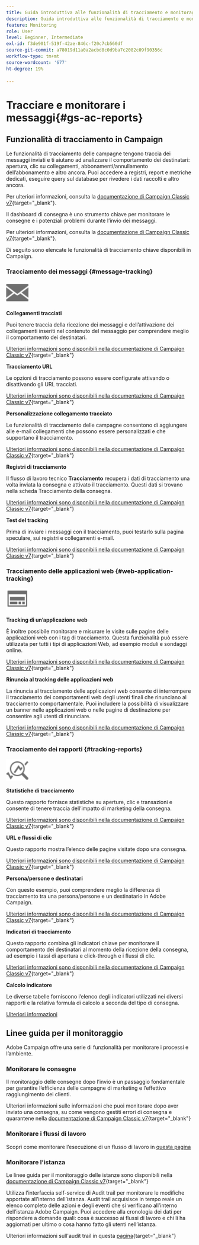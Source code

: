 ```yaml
---
title: Guida introduttiva alle funzionalità di tracciamento e monitoraggio
description: Guida introduttiva alle funzionalità di tracciamento e monitoraggio
feature: Monitoring
role: User
level: Beginner, Intermediate
exl-id: f3de901f-519f-42ae-846c-f20c7cb560df
source-git-commit: a78019d11a0a2acbd8c0d9ba7c2082c09f90356c
workflow-type: tm+mt
source-wordcount: '677'
ht-degree: 19%

---
```


# Tracciare e monitorare i messaggi{#gs-ac-reports}

## Funzionalità di tracciamento in Campaign

Le funzionalità di tracciamento delle campagne tengono traccia dei messaggi inviati e ti aiutano ad analizzare il comportamento dei destinatari: apertura, clic su collegamenti, abbonamenti/annullamento dell’abbonamento e altro ancora. Puoi accedere a registri, report e metriche dedicati, eseguire query sul database per rivedere i dati raccolti e altro ancora.

Per ulteriori informazioni, consulta la [documentazione di Campaign Classic v7](https://experienceleague.adobe.com/docs/campaign-classic/using/getting-started/profile-management/editing-a-profile.html#tracking-tab){target="_blank"}.

Il dashboard di consegna è uno strumento chiave per monitorare le consegne e i potenziali problemi durante l’invio dei messaggi.

Per ulteriori informazioni, consulta la [documentazione di Campaign Classic v7](https://experienceleague.adobe.com/docs/campaign-classic/using/sending-messages/monitoring-deliveries/delivery-dashboard.html#sending-messages){target="_blank"}.

Di seguito sono elencate le funzionalità di tracciamento chiave disponibili in Campaign.

### Tracciamento dei messaggi {#message-tracking}

<img src="assets/do-not-localize/icon-message-tracking.svg" width="60px">

**Collegamenti tracciati**

Puoi tenere traccia della ricezione dei messaggi e dell’attivazione dei collegamenti inseriti nel contenuto del messaggio per comprendere meglio il comportamento dei destinatari.

[Ulteriori informazioni sono disponibili nella documentazione di Campaign Classic v7](https://experienceleague.adobe.com/docs/campaign-classic/using/sending-messages/tracking-messages/how-to-configure-tracked-links.html#sending-messages){target="_blank"}

**Tracciamento URL**

Le opzioni di tracciamento possono essere configurate attivando o disattivando gli URL tracciati.

[Ulteriori informazioni sono disponibili nella documentazione di Campaign Classic v7](https://experienceleague.adobe.com/docs/campaign-classic/using/sending-messages/tracking-messages/personalizing-url-tracking.html#sending-messages){target="_blank"}


**Personalizzazione collegamento tracciato**

Le funzionalità di tracciamento delle campagne consentono di aggiungere alle e-mail collegamenti che possono essere personalizzati e che supportano il tracciamento.

[Ulteriori informazioni sono disponibili nella documentazione di Campaign Classic v7](https://experienceleague.adobe.com/docs/campaign-classic/using/sending-messages/tracking-messages/tracking-personalized-links/tracking-personalized-links.html#sending-messages){target="_blank"}

**Registri di tracciamento**

Il flusso di lavoro tecnico **Tracciamento** recupera i dati di tracciamento una volta inviata la consegna e attivato il tracciamento. Questi dati si trovano nella scheda Tracciamento della consegna.

[Ulteriori informazioni sono disponibili nella documentazione di Campaign Classic v7](https://experienceleague.adobe.com/docs/campaign-classic/using/sending-messages/tracking-messages/accessing-the-tracking-logs.html#sending-messages){target="_blank"}

**Test del tracking**

Prima di inviare i messaggi con il tracciamento, puoi testarlo sulla pagina speculare, sui registri e collegamenti e-mail.

[Ulteriori informazioni sono disponibili nella documentazione di Campaign Classic v7](https://experienceleague.adobe.com/docs/campaign-classic/using/sending-messages/tracking-messages/testing-tracking.html#sending-messages){target="_blank"}

### Tracciamento delle applicazioni web {#web-application-tracking}

<img src="assets/do-not-localize/icon-web-app.svg" width="60px">

**Tracking di un’applicazione web**

È inoltre possibile monitorare e misurare le visite sulle pagine delle applicazioni web con i tag di tracciamento. Questa funzionalità può essere utilizzata per tutti i tipi di applicazioni Web, ad esempio moduli e sondaggi online.

[Ulteriori informazioni sono disponibili nella documentazione di Campaign Classic v7](https://experienceleague.adobe.com/docs/campaign-classic/using/designing-content/web-applications/tracking-a-web-application.html#designing-content){target="_blank"}

**Rinuncia al tracking delle applicazioni web**

La rinuncia al tracciamento delle applicazioni web consente di interrompere il tracciamento dei comportamenti web degli utenti finali che rinunciano al tracciamento comportamentale. Puoi includere la possibilità di visualizzare un banner nelle applicazioni web o nelle pagine di destinazione per consentire agli utenti di rinunciare.

[Ulteriori informazioni sono disponibili nella documentazione di Campaign Classic v7](https://experienceleague.adobe.com/docs/campaign-classic/using/designing-content/web-applications/web-application-tracking-opt-out.html#designing-content){target="_blank"}

### Tracciamento dei rapporti {#tracking-reports}

<img src="assets/do-not-localize/icon_monitor.svg" width="60px">

**Statistiche di tracciamento**

Questo rapporto fornisce statistiche su aperture, clic e transazioni e consente di tenere traccia dell’impatto di marketing della consegna.

[Ulteriori informazioni sono disponibili nella documentazione di Campaign Classic v7](https://experienceleague.adobe.com/docs/campaign-classic/using/sending-messages/tracking-messages/about-message-tracking.html#tracking-reports){target="_blank"}

**URL e flussi di clic**

Questo rapporto mostra l’elenco delle pagine visitate dopo una consegna.

[Ulteriori informazioni sono disponibili nella documentazione di Campaign Classic v7](https://experienceleague.adobe.com/docs/campaign-classic/using/reporting/reports-on-deliveries/delivery-reports.html#urls-and-click-streams){target="_blank"}

**Persona/persone e destinatari**

Con questo esempio, puoi comprendere meglio la differenza di tracciamento tra una persona/persone e un destinatario in Adobe Campaign.

[Ulteriori informazioni sono disponibili nella documentazione di Campaign Classic v7](https://experienceleague.adobe.com/docs/campaign-classic/using/reporting/reports-on-deliveries/person-people-recipients.html#reporting){target="_blank"}

**Indicatori di tracciamento**

Questo rapporto combina gli indicatori chiave per monitorare il comportamento dei destinatari al momento della ricezione della consegna, ad esempio i tassi di apertura e click-through e i flussi di clic.

[Ulteriori informazioni sono disponibili nella documentazione di Campaign Classic v7](https://experienceleague.adobe.com/docs/campaign-classic/using/reporting/reports-on-deliveries/delivery-reports.html#reporting){target="_blank"}

**Calcolo indicatore**

Le diverse tabelle forniscono l’elenco degli indicatori utilizzati nei diversi rapporti e la relativa formula di calcolo a seconda del tipo di consegna.

[Ulteriori informazioni](../reporting/metrics-calculation.md)

## Linee guida per il monitoraggio

Adobe Campaign offre una serie di funzionalità per monitorare i processi e l’ambiente.

### Monitorare le consegne

Il monitoraggio delle consegne dopo l’invio è un passaggio fondamentale per garantire l’efficienza delle campagne di marketing e l’effettivo raggiungimento dei clienti.

Ulteriori informazioni sulle informazioni che puoi monitorare dopo aver inviato una consegna, su come vengono gestiti errori di consegna e quarantene nella [documentazione di Campaign Classic v7](https://experienceleague.adobe.com/docs/campaign-classic/using/sending-messages/monitoring-deliveries/about-delivery-monitoring.html?lang=it#sending-messages){target="_blank"}

### Monitorare i flussi di lavoro

Scopri come monitorare l’esecuzione di un flusso di lavoro in [questa pagina](https://experienceleague.adobe.com/docs/campaign/automation/workflows/monitoring-workflows/monitor-workflow-execution.html)

### Monitorare l’istanza

Le linee guida per il monitoraggio delle istanze sono disponibili nella [documentazione di Campaign Classic v7](https://experienceleague.adobe.com/docs/campaign-classic/using/monitoring-campaign-classic/introduction/monitoring-guidelines.html#monitoring-campaign-classic){target="_blank"}

Utilizza l’interfaccia self-service di Audit trail per monitorare le modifiche apportate all’interno dell’istanza. Audit trail acquisisce in tempo reale un elenco completo delle azioni e degli eventi che si verificano all’interno dell’istanza Adobe Campaign. Puoi accedere alla cronologia dei dati per rispondere a domande quali: cosa è successo ai flussi di lavoro e chi li ha aggiornati per ultimo o cosa hanno fatto gli utenti nell’istanza.

Ulteriori informazioni sull&#39;audit trail in questa [pagina](../reporting/audit-trail.md){target="_blank"}
